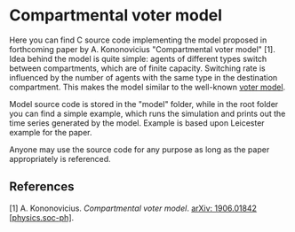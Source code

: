 # Compartmental voter model

Here you can find C source code implementing the model proposed in forthcoming
paper by A. Kononovicius "Compartmental voter model" [1]. Idea behind the
model is quite simple: agents of different types switch between compartments,
which are of finite capacity. Switching rate is influenced by the number of
agents with the same type in the destination compartment. This makes the model
similar to the well-known [voter model](http://rf.mokslasplius.lt/rinkejo-modelis/).

Model source code is stored in the "model" folder, while in the root folder you
can find a simple example, which runs the simulation and prints out the time
series generated by the model. Example is based upon Leicester example for the
paper.

Anyone may use the source code for any purpose as long as the paper
appropriately is referenced.

## References

[1] A. Kononovicius. *Compartmental voter model*.
[arXiv: 1906.01842 [physics.soc-ph]](https://arxiv.org/abs/1906.01842).
